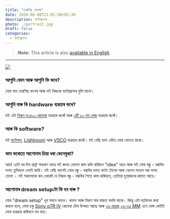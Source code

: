 ```yaml
---
title: "দেৱশিছ কংগৰ"
date: 2020-06-08T21:01:50+05:30
description: ফটোগ্ৰফেৰ
photo: ./portrait.jpg
draft: false
categories:
  - ফটোগ্ৰফেৰ
---
```


> **Note:** This article is also [available in English](/en/interviews/2/konger/).

---

![](/interviews/2/portrait.jpg)

### আপুনি কোন আৰু আপুনি কি কৰে?

মোৰ নাম দেৱশিছ কংগৰ আৰু মই নিজকে ফটোগ্ৰফেৰ বুলি মানো।

### আপুনি বাৰু কি hardware ব্যৱহাৰ কৰে?

মই এটা [নিকন দ৩৪০০ কেমেৰা](https://www.nikonusa.com/en/nikon-products/product/dslr-cameras/d3400.html) ব্যৱহাৰ কৰোঁ আৰু [এটি ৫০ মম লেঞ্চ](https://www.nikon.co.in/en_IN/product/nikkor-lenses/f-mount/fx-format/single-focal-length/af-s-nikkor-50mm-f-1-8g) ব্যৱহাৰ কৰোঁ।

### আৰু কি software?

মই [ফটোষপ](https://www.adobe.com/in/products/photoshop.html), [Lightroom](https://www.adobe.com/in/products/photoshop-lightroom.html) আৰু [VSCO](https://vsco.co/) ব্যৱহাৰ কৰোঁ। মই বেছি ভাগ এদিত মোৰ ফোনত কৰো।

### কাম কৰোতে আপোনাৰ চিন্তা ধৰা কেনেকুৱা?

আহ! এটো বৰ টান প্ৰশ্ন! সাধাৰণ ভাৱে মই ৰুমত বেলেগ কাম কৰি থাকিলে "idea" অহে আৰু মই মোৰ বন্ধু - বন্ধবিৰ লগত তুলিবলে ওলাই জাউ। মই বেছি ভাগেই মোৰ বন্ধু - বন্ধবিৰ লগত ফটো টোলো আৰু বেলেগ মডেল অৰ লগত তোলা । মই সকলোকে কব খোজোঁ যে নিজৰ বন্ধু - বন্ধবিৰ শৈতে কাম কৰিবলে, তেতিয়া দুয়োজনৰ কামত আহে।

### আপোনাৰ dream setupটো কি হব বাৰু ?

মোৰ "dream setup" খুব সঘনে বদলে। কানন আৰু নিকণ অৰ মাজত বদলি থাকে। কিন্তু এটা বৰ্তমানৰ কথা কবলে হলে, মোৰ চকু [Sony α7R IV](https://www.sony.co.in/electronics/interchangeable-lens-cameras/ilce-7rm4) কেমেৰা টোৰ উপৰত আছে আৰু [৩৫ mm](https://www.sony.co.in/electronics/camera-lenses/sel35f14z) [১৬-৩৫ MM](https://www.amazon.com/Sony-16-35mm-F2-8-Wide-angle-SEL1635GM/dp/B071LHLS11) এনে লেন্স কেইটা মোৰ ব্যৱহাৰ কৰিবলে মন যায়।
